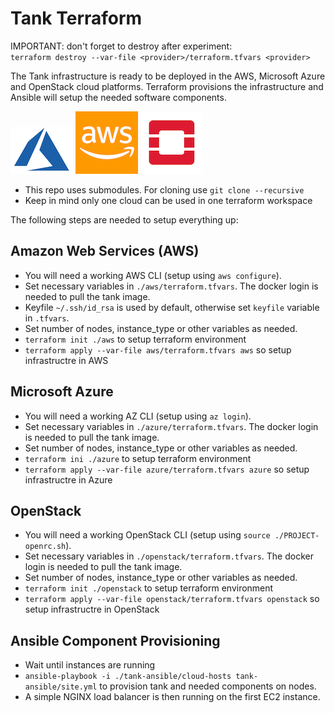 # Tank Terraform

IMPORTANT: don't forget to destroy after experiment:  
`terraform destroy --var-file <provider>/terraform.tfvars <provider>`

The Tank infrastructure is ready to be deployed in the AWS, Microsoft Azure and OpenStack cloud platforms.
Terraform provisions the infrastructure and Ansible will setup the needed software components.

![](assets/img/azure-logo.png)
![](assets/img/aws-logo.png)
![](assets/img/openstack-logo.png)

* This repo uses submodules. For cloning use `git clone --recursive`
* Keep in mind only one cloud can be used in one terraform workspace

The following steps are needed to setup everything up:

## Amazon Web Services (AWS)

* You will need a working AWS CLI (setup using `aws configure`).
* Set necessary variables in `./aws/terraform.tfvars`. The docker login is needed to pull the tank image.
* Keyfile `~/.ssh/id_rsa` is used by default, otherwise set `keyfile` variable in `.tfvars`.
* Set number of nodes, instance_type or other variables as needed.
* `terraform init ./aws` to setup terraform environment
* `terraform apply --var-file aws/terraform.tfvars aws` so setup infrastructre in AWS


## Microsoft Azure

* You will need a working AZ CLI (setup using `az login`).
* Set necessary variables in `./azure/terraform.tfvars`. The docker login is needed to pull the tank image.
* Set number of nodes, instance_type or other variables as needed.
* `terraform ini ./azure` to setup terraform environment
* `terraform apply --var-file azure/terraform.tfvars azure` so setup infrastructre in Azure

## OpenStack

* You will need a working OpenStack CLI (setup using `source ./PROJECT-openrc.sh`).
* Set necessary variables in `./openstack/terraform.tfvars`. The docker login is needed to pull the tank image.
* Set number of nodes, instance_type or other variables as needed.
* `terraform init ./openstack` to setup terraform environment
* `terraform apply --var-file openstack/terraform.tfvars openstack` so setup infrastructre in OpenStack

## Ansible Component Provisioning

* Wait until instances are running
* `ansible-playbook -i ./tank-ansible/cloud-hosts tank-ansible/site.yml` to provision tank and needed components on nodes.
* A simple NGINX load balancer is then running on the first EC2 instance.

